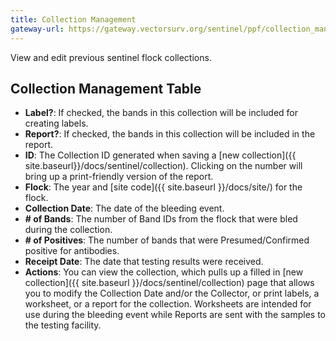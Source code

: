 ```yaml
---
title: Collection Management
gateway-url: https://gateway.vectorsurv.org/sentinel/ppf/collection_manage
---
```


View and edit previous sentinel flock collections.

## Collection Management Table

- **Label?**: If checked, the bands in this collection will be included for creating labels.
- **Report?**: If checked, the bands in this collection will be included in the report.
- **ID**: The Collection ID generated when saving a [new collection]({{ site.baseurl}}/docs/sentinel/collection). Clicking on the number will bring up a print-friendly version of the report.
- **Flock**: The year and [site code]({{ site.baseurl }}/docs/site/) for the flock.
- **Collection Date**: The date of the bleeding event.
- **# of Bands**: The number of Band IDs from the flock that were bled during the collection.
- **# of Positives**: The number of bands that were Presumed/Confirmed positive for antibodies.
- **Receipt Date**: The date that testing results were received.
- **Actions**: You can view the collection, which pulls up a filled in [new collection]({{ site.baseurl }}/docs/sentinel/collection) page that allows you to modify the Collection Date and/or the Collector, or print labels, a worksheet, or a report for the collection. Worksheets are intended for use during the bleeding event while Reports are sent with the samples to the testing facility.
